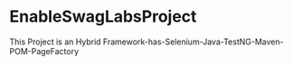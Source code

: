 # EnableSwagLabsProject
This Project is an Hybrid Framework-has-Selenium-Java-TestNG-Maven-POM-PageFactory
